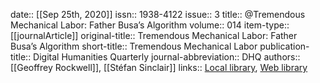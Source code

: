 date:: [[Sep 25th, 2020]]
issn:: 1938-4122
issue:: 3
title:: @Tremendous Mechanical Labor: Father Busa’s Algorithm
volume:: 014
item-type:: [[journalArticle]]
original-title:: Tremendous Mechanical Labor: Father Busa’s Algorithm
short-title:: Tremendous Mechanical Labor
publication-title:: Digital Humanities Quarterly
journal-abbreviation:: DHQ
authors:: [[Geoffrey Rockwell]], [[Stéfan Sinclair]]
links:: [Local library](zotero://select/groups/2386895/items/RHI3EG43), [Web library](https://www.zotero.org/groups/2386895/items/RHI3EG43)

